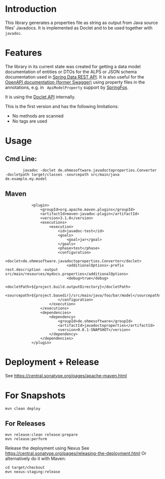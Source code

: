 # Introduction

This library generates a properties file as string as output from Java source files' Javadocs. It is implemented as 
Doclet and to be used together with `javadoc`.

# Features

The library in its current state was created for getting a data model documentation of entities or DTOs for the 
ALPS or JSON schema documentation used in [Spring Data REST API](https://docs.spring.io/spring-data/rest/docs/current/reference/html/#metadata.alps.descriptions). It is also useful for the
[OpenAPI documentation (former Swagger)](https://github.com/OAI/OpenAPI-Specification/blob/master/versions/3.0.0.md) using 
property files in the annotations, e.g. in ` ApiModelProperty` support by [SpringFox](https://springfox.github.io/springfox/).

It is using the [Doclet API](https://docs.oracle.com/javase/6/docs/jdk/api/javadoc/doclet/index.html) internally.

This is the first version and has the following limitations:

* No methods are scanned
* No tags are used

# Usage

## Cmd Line:

```
        javadoc -doclet de.ohmesoftware.javadoctoproperties.Converter -docletpath target/classes -sourcepath src/main/java de.example.my.model
```

## Maven

```
            <plugin>
                <groupId>org.apache.maven.plugins</groupId>
                <artifactId>maven-javadoc-plugin</artifactId>
                <version>3.1.0</version>
                <executions>
                    <execution>
                        <id>javadoc-test</id>
                        <goals>
                            <goal>jar</goal>
                        </goals>
                        <phase>test</phase>
                        <configuration>
                            <doclet>de.ohmesoftware.javadoctoproperties.Converter</doclet>
                            <additionalOptions>-prefix rest.description -output src/main/resources/mydocs.properties</additionalOptions>
                            <debug>true</debug>
                            <docletPath>${project.build.outputDirectory}</docletPath>
                            <sourcepath>${project.basedir}/src/main/java/foo/bar/model</sourcepath>
                        </configuration>
                    </execution>
                </executions>
                <dependencies>
                    <dependency>
                        <groupId>de.ohmesoftware</groupId>
                        <artifactId>javadoctoproperties</artifactId>
                        <version>0.0.1-SNAPSHOT</version>
                    </dependency>
                </dependencies>
            </plugin>
```

# Deployment + Release

See https://central.sonatype.org/pages/apache-maven.html


# For Snapshots

    mvn clean deploy

## For Releases

```
mvn release:clean release:prepare
mvn release:perform
```

Release the deployment using Nexus See https://central.sonatype.org/pages/releasing-the-deployment.html
Or alternatively do it with Maven:

```
cd target/checkout
mvn nexus-staging:release
```
